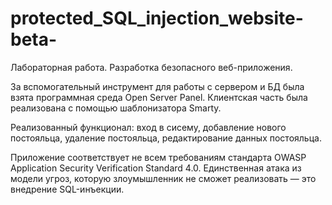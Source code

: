 # protected_SQL_injection_website-beta-
Лабораторная работа. Разработка безопасного веб-приложения.

За вспомогательный инструмент для работы с сервером и БД была взята программная среда Open Server Panel.
Клиентская часть была реализована с помощью шаблонизатора Smarty.

Реализованный функционал: вход в сисему, добавление нового постояльца, удаление постояльца, редактирование данных постояльца.

Приложение соответствует не всем требованиям стандарта OWASP Application Security Verification Standard 4.0. 
Единственная атака из модели угроз, которую злоумышленник не сможет реализовать — это внедрение SQL-инъекции.
